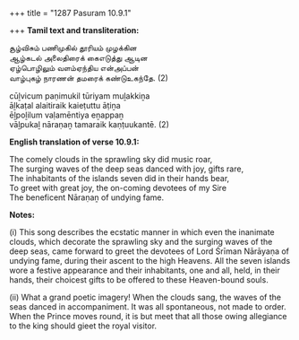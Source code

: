 +++
title = "1287 Pasuram 10.9.1"

+++
**Tamil text and transliteration:**

சூழ்விசும் பணிமுகில் தூரியம் முழக்கின  
ஆழ்கடல் அலைதிரைக் கைஎடுத்து ஆடின  
ஏழ்பொழிலும் வளம்ஏந்திய என்அப்பன்  
வாழ்புகழ் நாரணன் தமரைக் கண்டுஉகந்தே. (2)

cūḻvicum paṇimukil tūriyam muḻakkiṉa  
āḻkaṭal alaitiraik kaieṭuttu āṭiṉa  
ēḻpoḻilum vaḷamēntiya eṉappaṉ  
vāḻpukaḻ nāraṇaṉ tamaraik kaṇṭuukantē. (2)

**English translation of verse 10.9.1:**

The comely clouds in the sprawling sky did music roar,  
The surging waves of the deep seas danced with joy, gifts rare,  
The inhabitants of the islands seven did in their hands bear,  
To greet with great joy, the on-coming devotees of my Sire  
The beneficent Nāraṇaṉ of undying fame.

**Notes:**

\(i\) This song describes the ecstatic manner in which even the inanimate clouds, which decorate the sprawling sky and the surging waves of the deep seas, came forward to greet the devotees of Lord Śrīman Nārāyaṇa of undying fame, during their ascent to the high Heavens. All the seven islands wore a festive appearance and their inhabitants, one and all, held, in their hands, their choicest gifts to be offered to these Heaven-bound souls.

\(ii\) What a grand poetic imagery! When the clouds sang, the waves of the seas danced in accompaniment. It was all spontaneous, not made to order. When the Prince moves round, it is but meet that all those owing allegiance to the king should gieet the royal visitor.


